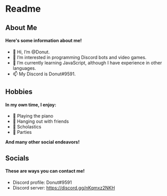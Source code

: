 # Readme

## About Me

#### Here's some information about me!
- 👋 Hi, I’m @Donut.
- 👀 I’m interested in programming Discord bots and video games.
- 🌱 I’m currently learning JavaScript, although I have experience in other languages.
- 📫 My Discord is Donut#9591.


## Hobbies

#### In my own time, I enjoy:
- 🎹 Playing the piano
- 👬 Hanging out with friends 
- 🏫 Scholastics
- 🎉 Parties

**And many other social endeavors!**

## Socials

#### These are ways you can contact me!

- Discord profile: Donut#9591
- Discord server: https://discord.gg/nKqmxz2NKH

<!---
DragonMaster46/DragonMaster46 is a ✨ special ✨ repository because its `README.md` (this file) appears on your GitHub profile.
You can click the Preview link to take a look at your changes.
--->
